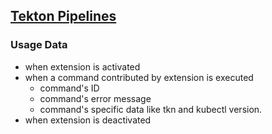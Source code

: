 ## [Tekton Pipelines](https://github.com/redhat-developer/vscode-tekton)

### Usage Data

* when extension is activated
* when a command contributed by extension is executed
    * command's ID
    * command's error message
    * command's specific data like tkn and kubectl version.
* when extension is deactivated
